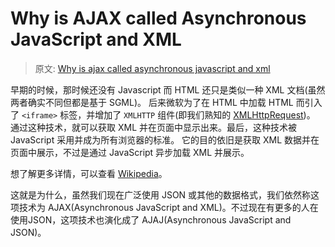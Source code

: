 # Why is AJAX called Asynchronous JavaScript and XML

> 原文: [Why is ajax called asynchronous javascript and xml](https://hashnode.com/post/why-is-ajax-called-asynchronous-javascript-and-xml-civastzn310dm1j53jequzvpd#civaudfhu10k51j53oof0mizn)

早期的时候，那时候还没有 Javascript 而 HTML 还只是类似一种 XML 文档(虽然两者确实不同但都是基于 SGML)。
后来微软为了在 HTML 中加载 HTML 而引入了 `<iframe>` 标签，并增加了 `XMLHTTP` 组件(即我们熟知的
[XMLHttpRequest](https://developer.mozilla.org/zh-CN/docs/Web/API/XMLHttpRequest))。
通过这种技术，就可以获取 XML 并在页面中显示出来。最后，这种技术被 JavaScript 采用并成为所有浏览器的标准。
它的目的依旧是获取 XML 数据并在页面中展示，不过是通过 JavaScript 异步加载 XML 并展示。

想了解更多详情，可以查看 [Wikipedia][1]。

这就是为什么，虽然我们现在广泛使用 JSON 或其他的数据格式，我们依然称这项技术为
AJAX(Asynchronous JavaScript and XML)。不过现在有更多的人在使用JSON，这项技术也演化成了
AJAJ(Asynchronous JavaScript and JSON)。

[1]: https://en.wikipedia.org/wiki/Ajax_(programming)#History
